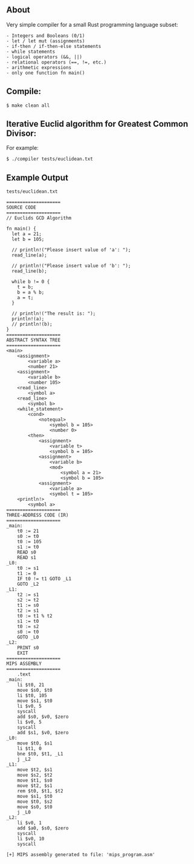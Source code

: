 ## About

Very simple compiler for a small Rust programming language subset:

    - Integers and Booleans (0/1)
    - let / let mut (assignments)
    - if-then / if-then-else statements
    - while statements
    - logical operators (&&, ||)
    - relational operators (==, !=, etc.)
    - arithmetic expressions
    - only one function fn main()
  
## Compile: 

`$ make clean all`

## Iterative Euclid algorithm for Greatest Common Divisor:

For example:

`$ ./compiler tests/euclidean.txt`

## Example Output

```
tests/euclidean.txt

====================
SOURCE CODE
====================
// Euclids GCD Algorithm

fn main() {
  let a = 21;
  let b = 105;

  // println!("Please insert value of 'a': ");
  read_line(a);

  // println!("Please insert value of 'b': ");
  read_line(b);

  while b != 0 {
    t = b;
  	b = a % b;
  	a = t;
  }

  // println!("The result is: ");
  println!(a);
  // println!(b);
}
====================
ABSTRACT SYNTAX TREE
====================
<main>
    <assignment>
        <variable a>
        <number 21>
    <assignment>
        <variable b>
        <number 105>
    <read_line>
        <symbol a>
    <read_line>
        <symbol b>
    <while_statement>
        <cond>
            <notequal>
                <symbol b = 105>
                <number 0>
        <then>
            <assignment>
                <variable t>
                <symbol b = 105>
            <assignment>
                <variable b>
                <mod>
                    <symbol a = 21>
                    <symbol b = 105>
            <assignment>
                <variable a>
                <symbol t = 105>
    <println!>
        <symbol a>
====================
THREE-ADDRESS CODE (IR)
====================
_main:
	t0 := 21
	s0 := t0
	t0 := 105
	s1 := t0
	READ s0
	READ s1
_L0:
	t0 := s1
	t1 := 0
	IF t0 != t1 GOTO _L1
	GOTO _L2
_L1:
	t2 := s1
	s2 := t2
	t1 := s0
	t2 := s1
	t0 := t1 % t2
	s1 := t0
	t0 := s2
	s0 := t0
	GOTO _L0
_L2:
	PRINT s0
	EXIT
====================
MIPS ASSEMBLY
====================
	.text
_main:
	li $t0, 21
	move $s0, $t0
	li $t0, 105
	move $s1, $t0
	li $v0, 5
	syscall
	add $s0, $v0, $zero
	li $v0, 5
	syscall
	add $s1, $v0, $zero
_L0:
	move $t0, $s1
	li $t1, 0
	bne $t0, $t1, _L1
	j _L2
_L1:
	move $t2, $s1
	move $s2, $t2
	move $t1, $s0
	move $t2, $s1
	rem $t0, $t1, $t2
	move $s1, $t0
	move $t0, $s2
	move $s0, $t0
	j _L0
_L2:
	li $v0, 1
	add $a0, $s0, $zero
	syscall
	li $v0, 10
	syscall

[+] MIPS assembly generated to file: 'mips_program.asm'
```


